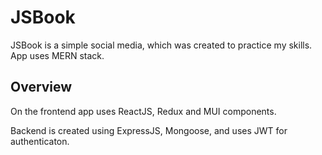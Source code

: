 # JSBook

JSBook is a simple social media, which was created to practice my skills. App uses MERN stack.

## Overview

On the frontend app uses ReactJS, Redux and MUI components.

Backend  is created using ExpressJS, Mongoose, and uses JWT for authenticaton.
